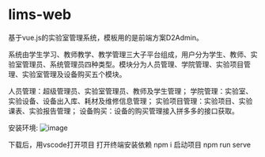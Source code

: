 # lims-web
基于vue.js的实验室管理系统，模板用的是前端方案D2Admin。

系统由学生学习、教师教学、教学管理三大子平台组成，用户分为学生、教师、实验室管理员、系统管理员四种类型。模块分为人员管理、学院管理、实验项目管理、实验室管理及设备购买五个模块。

人员管理：超级管理员、实验室管理员、教师及学生管理；
学院管理：实验室、实验设备、设备出入库、耗材及维修信息管理；
实验项目管理：实验项目、实验课表、实验报告管理；
设备购买：设备的购买管理接入拼多多的接口获取。

安装环境:
![image](https://user-images.githubusercontent.com/40282011/121119060-8ab3ac80-c84d-11eb-9b50-b8a74863c20e.png)

下载后，用vscode打开项目
打开终端安装依赖
npm i
启动项目
npm run serve

